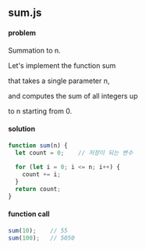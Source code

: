 ## sum.js

#### **problem**

Summation to n.

Let's implement the function sum

that takes a single parameter n,

and computes the sum of all integers up

to n starting from 0.



#### **solution**

```javascript
function sum(n) {
  let count = 0;	// 저장이 되는 변수
  
  for (let i = 0; i <= n; i++) {
    count += i;
  }
  return count;
}
```



#### **function call**

```javascript
sum(10);	// 55
sum(100);	// 5050
```

